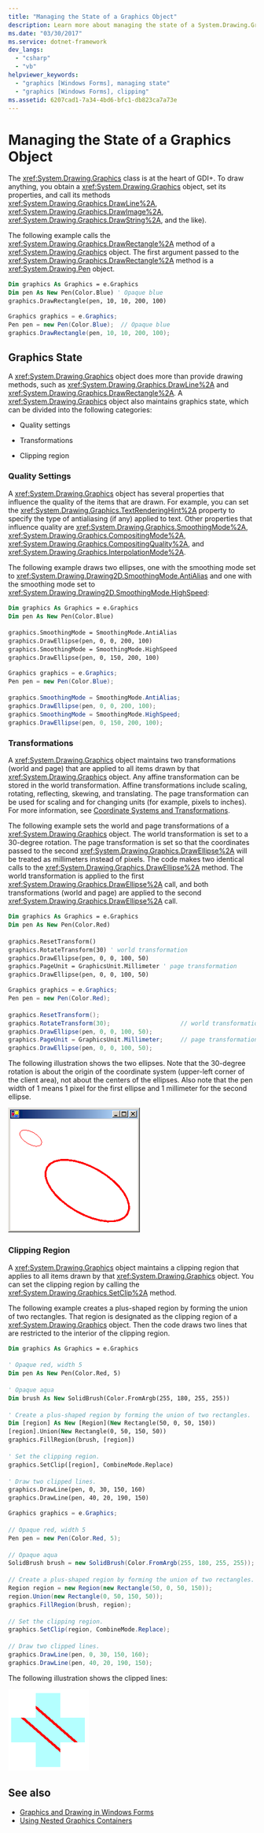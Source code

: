```yaml
---
title: "Managing the State of a Graphics Object"
description: Learn more about managing the state of a System.Drawing.Graphics object, setting its properties, and calling its methods.
ms.date: "03/30/2017"
ms.service: dotnet-framework
dev_langs: 
  - "csharp"
  - "vb"
helpviewer_keywords: 
  - "graphics [Windows Forms], managing state"
  - "graphics [Windows Forms], clipping"
ms.assetid: 6207cad1-7a34-4bd6-bfc1-db823ca7a73e
---
```

# Managing the State of a Graphics Object

The <xref:System.Drawing.Graphics> class is at the heart of GDI+. To draw anything, you obtain a <xref:System.Drawing.Graphics> object, set its properties, and call its methods <xref:System.Drawing.Graphics.DrawLine%2A>, <xref:System.Drawing.Graphics.DrawImage%2A>, <xref:System.Drawing.Graphics.DrawString%2A>, and the like).

The following example calls the <xref:System.Drawing.Graphics.DrawRectangle%2A> method of a <xref:System.Drawing.Graphics> object. The first argument passed to the <xref:System.Drawing.Graphics.DrawRectangle%2A> method is a <xref:System.Drawing.Pen> object.

```vb
Dim graphics As Graphics = e.Graphics
Dim pen As New Pen(Color.Blue) ' Opaque blue
graphics.DrawRectangle(pen, 10, 10, 200, 100)
```

```csharp
Graphics graphics = e.Graphics;
Pen pen = new Pen(Color.Blue);  // Opaque blue
graphics.DrawRectangle(pen, 10, 10, 200, 100);
```

## Graphics State

A <xref:System.Drawing.Graphics> object does more than provide drawing methods, such as <xref:System.Drawing.Graphics.DrawLine%2A> and <xref:System.Drawing.Graphics.DrawRectangle%2A>. A <xref:System.Drawing.Graphics> object also maintains graphics state, which can be divided into the following categories:

- Quality settings

- Transformations

- Clipping region

### Quality Settings

A <xref:System.Drawing.Graphics> object has several properties that influence the quality of the items that are drawn. For example, you can set the <xref:System.Drawing.Graphics.TextRenderingHint%2A> property to specify the type of antialiasing (if any) applied to text. Other properties that influence quality are <xref:System.Drawing.Graphics.SmoothingMode%2A>, <xref:System.Drawing.Graphics.CompositingMode%2A>, <xref:System.Drawing.Graphics.CompositingQuality%2A>, and <xref:System.Drawing.Graphics.InterpolationMode%2A>.

The following example draws two ellipses, one with the smoothing mode set to <xref:System.Drawing.Drawing2D.SmoothingMode.AntiAlias> and one with the smoothing mode set to <xref:System.Drawing.Drawing2D.SmoothingMode.HighSpeed>:

```vb
Dim graphics As Graphics = e.Graphics
Dim pen As New Pen(Color.Blue)

graphics.SmoothingMode = SmoothingMode.AntiAlias
graphics.DrawEllipse(pen, 0, 0, 200, 100)
graphics.SmoothingMode = SmoothingMode.HighSpeed
graphics.DrawEllipse(pen, 0, 150, 200, 100)
```

```csharp
Graphics graphics = e.Graphics;
Pen pen = new Pen(Color.Blue);

graphics.SmoothingMode = SmoothingMode.AntiAlias;
graphics.DrawEllipse(pen, 0, 0, 200, 100);
graphics.SmoothingMode = SmoothingMode.HighSpeed;
graphics.DrawEllipse(pen, 0, 150, 200, 100);
```

### Transformations

A <xref:System.Drawing.Graphics> object maintains two transformations (world and page) that are applied to all items drawn by that <xref:System.Drawing.Graphics> object. Any affine transformation can be stored in the world transformation. Affine transformations include scaling, rotating, reflecting, skewing, and translating. The page transformation can be used for scaling and for changing units (for example, pixels to inches). For more information, see [Coordinate Systems and Transformations](coordinate-systems-and-transformations.md).

The following example sets the world and page transformations of a <xref:System.Drawing.Graphics> object. The world transformation is set to a 30-degree rotation. The page transformation is set so that the coordinates passed to the second <xref:System.Drawing.Graphics.DrawEllipse%2A> will be treated as millimeters instead of pixels. The code makes two identical calls to the <xref:System.Drawing.Graphics.DrawEllipse%2A> method. The world transformation is applied to the first <xref:System.Drawing.Graphics.DrawEllipse%2A> call, and both transformations (world and page) are applied to the second <xref:System.Drawing.Graphics.DrawEllipse%2A> call.

```vb
Dim graphics As Graphics = e.Graphics
Dim pen As New Pen(Color.Red)

graphics.ResetTransform()
graphics.RotateTransform(30) ' world transformation
graphics.DrawEllipse(pen, 0, 0, 100, 50)
graphics.PageUnit = GraphicsUnit.Millimeter ' page transformation
graphics.DrawEllipse(pen, 0, 0, 100, 50)
```

```csharp
Graphics graphics = e.Graphics;
Pen pen = new Pen(Color.Red);

graphics.ResetTransform();
graphics.RotateTransform(30);                    // world transformation
graphics.DrawEllipse(pen, 0, 0, 100, 50);
graphics.PageUnit = GraphicsUnit.Millimeter;     // page transformation
graphics.DrawEllipse(pen, 0, 0, 100, 50);
```

The following illustration shows the two ellipses. Note that the 30-degree rotation is about the origin of the coordinate system (upper-left corner of the client area), not about the centers of the ellipses. Also note that the pen width of 1 means 1 pixel for the first ellipse and 1 millimeter for the second ellipse.

![Illustration that shows two ellipses: rotation and pen width.](./media/managing-the-state-of-a-graphics-object/set-rotation-pen-width-drawellipse-method.png)

### Clipping Region

A <xref:System.Drawing.Graphics> object maintains a clipping region that applies to all items drawn by that <xref:System.Drawing.Graphics> object. You can set the clipping region by calling the <xref:System.Drawing.Graphics.SetClip%2A> method.

The following example creates a plus-shaped region by forming the union of two rectangles. That region is designated as the clipping region of a <xref:System.Drawing.Graphics> object. Then the code draws two lines that are restricted to the interior of the clipping region.

```vb
Dim graphics As Graphics = e.Graphics

' Opaque red, width 5
Dim pen As New Pen(Color.Red, 5)

' Opaque aqua
Dim brush As New SolidBrush(Color.FromArgb(255, 180, 255, 255))

' Create a plus-shaped region by forming the union of two rectangles.
Dim [region] As New [Region](New Rectangle(50, 0, 50, 150))
[region].Union(New Rectangle(0, 50, 150, 50))
graphics.FillRegion(brush, [region])

' Set the clipping region.
graphics.SetClip([region], CombineMode.Replace)

' Draw two clipped lines.
graphics.DrawLine(pen, 0, 30, 150, 160)
graphics.DrawLine(pen, 40, 20, 190, 150)
```

```csharp
Graphics graphics = e.Graphics;

// Opaque red, width 5
Pen pen = new Pen(Color.Red, 5);

// Opaque aqua
SolidBrush brush = new SolidBrush(Color.FromArgb(255, 180, 255, 255));

// Create a plus-shaped region by forming the union of two rectangles.
Region region = new Region(new Rectangle(50, 0, 50, 150));
region.Union(new Rectangle(0, 50, 150, 50));
graphics.FillRegion(brush, region);

// Set the clipping region.
graphics.SetClip(region, CombineMode.Replace);

// Draw two clipped lines.
graphics.DrawLine(pen, 0, 30, 150, 160);
graphics.DrawLine(pen, 40, 20, 190, 150);
```

The following illustration shows the clipped lines:

![Diagram that shows the limited clip region.](./media/managing-the-state-of-a-graphics-object/set-clipping-region-setclip-method.png)

## See also

- [Graphics and Drawing in Windows Forms](graphics-and-drawing-in-windows-forms.md)
- [Using Nested Graphics Containers](using-nested-graphics-containers.md)
